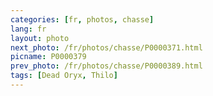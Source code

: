 ```yaml
---
categories: [fr, photos, chasse]
lang: fr
layout: photo
next_photo: /fr/photos/chasse/P0000371.html
picname: P0000379
prev_photo: /fr/photos/chasse/P0000389.html
tags: [Dead Oryx, Thilo]
---
```


